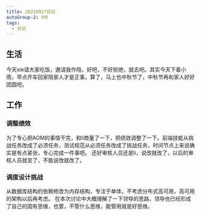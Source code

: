 ```yaml
---
title: 20210917日记
autoGroup-2: 9月
tags:
  - 日记
---
```

## 生活
今天xie请大家吃饭，邀请我作陪，好吧，不好拒绝，就去吧。其实今天下着小雨，早点开车回家陪家人才是正事，算了，马上也中秋节了，中秋节再和家人好好团圆吧。

## 工作
### 调整绩效
为了专心把AOM的事情干完，和li商量了一下，把绩效调整了一下。前端技能从挑战任务改成了必须任务，测试规范从必须任务改成了挑战任务，时间节点上来说确实是有点紧张，专心完成一件事吧。
还好审核人员还是li，说改就改了，以后的审核人员就变了，不能说改就改了。

### 调度设计挑战
从数据库结构的依赖修改为内存结构，专注于单体，不考虑分布式高可用，高可用的架构以后再考虑。
在本次讨论中大概理解了一下领导的思路，领导也已经形成了自己的固有思维，也罢，不管什么思维，能管用就是好思维。

